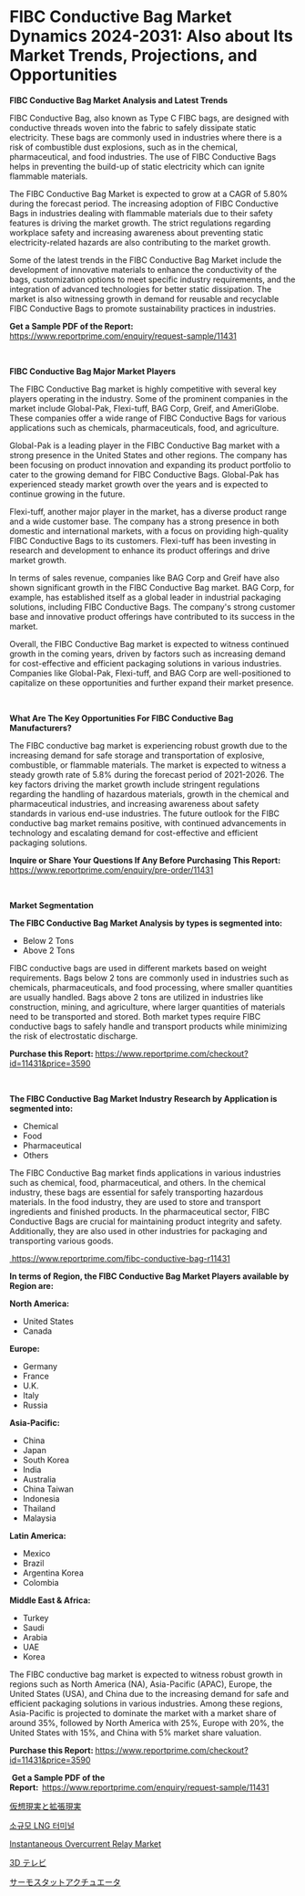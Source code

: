 <p><h1>FIBC Conductive Bag Market Dynamics 2024-2031: Also about Its Market Trends, Projections, and Opportunities</h1></p><p><strong>FIBC Conductive Bag Market Analysis and Latest Trends</strong></p>
<p><p>FIBC Conductive Bag, also known as Type C FIBC bags, are designed with conductive threads woven into the fabric to safely dissipate static electricity. These bags are commonly used in industries where there is a risk of combustible dust explosions, such as in the chemical, pharmaceutical, and food industries. The use of FIBC Conductive Bags helps in preventing the build-up of static electricity which can ignite flammable materials.</p><p>The FIBC Conductive Bag Market is expected to grow at a CAGR of 5.80% during the forecast period. The increasing adoption of FIBC Conductive Bags in industries dealing with flammable materials due to their safety features is driving the market growth. The strict regulations regarding workplace safety and increasing awareness about preventing static electricity-related hazards are also contributing to the market growth.</p><p>Some of the latest trends in the FIBC Conductive Bag Market include the development of innovative materials to enhance the conductivity of the bags, customization options to meet specific industry requirements, and the integration of advanced technologies for better static dissipation. The market is also witnessing growth in demand for reusable and recyclable FIBC Conductive Bags to promote sustainability practices in industries.</p></p>
<p><strong>Get a Sample PDF of the Report:&nbsp;</strong> <a href="https://www.reportprime.com/enquiry/request-sample/11431">https://www.reportprime.com/enquiry/request-sample/11431</a></p>
<p>&nbsp;</p>
<p><strong>FIBC Conductive Bag Major Market Players</strong></p>
<p><p>The FIBC Conductive Bag market is highly competitive with several key players operating in the industry. Some of the prominent companies in the market include Global-Pak, Flexi-tuff, BAG Corp, Greif, and AmeriGlobe. These companies offer a wide range of FIBC Conductive Bags for various applications such as chemicals, pharmaceuticals, food, and agriculture.</p><p>Global-Pak is a leading player in the FIBC Conductive Bag market with a strong presence in the United States and other regions. The company has been focusing on product innovation and expanding its product portfolio to cater to the growing demand for FIBC Conductive Bags. Global-Pak has experienced steady market growth over the years and is expected to continue growing in the future.</p><p>Flexi-tuff, another major player in the market, has a diverse product range and a wide customer base. The company has a strong presence in both domestic and international markets, with a focus on providing high-quality FIBC Conductive Bags to its customers. Flexi-tuff has been investing in research and development to enhance its product offerings and drive market growth.</p><p>In terms of sales revenue, companies like BAG Corp and Greif have also shown significant growth in the FIBC Conductive Bag market. BAG Corp, for example, has established itself as a global leader in industrial packaging solutions, including FIBC Conductive Bags. The company's strong customer base and innovative product offerings have contributed to its success in the market.</p><p>Overall, the FIBC Conductive Bag market is expected to witness continued growth in the coming years, driven by factors such as increasing demand for cost-effective and efficient packaging solutions in various industries. Companies like Global-Pak, Flexi-tuff, and BAG Corp are well-positioned to capitalize on these opportunities and further expand their market presence.</p></p>
<p>&nbsp;</p>
<p><strong>What Are The Key Opportunities For FIBC Conductive Bag Manufacturers?</strong></p>
<p><p>The FIBC conductive bag market is experiencing robust growth due to the increasing demand for safe storage and transportation of explosive, combustible, or flammable materials. The market is expected to witness a steady growth rate of 5.8% during the forecast period of 2021-2026. The key factors driving the market growth include stringent regulations regarding the handling of hazardous materials, growth in the chemical and pharmaceutical industries, and increasing awareness about safety standards in various end-use industries. The future outlook for the FIBC conductive bag market remains positive, with continued advancements in technology and escalating demand for cost-effective and efficient packaging solutions.</p></p>
<p><strong>Inquire or Share Your Questions If Any Before Purchasing This Report:</strong> <a href="https://www.reportprime.com/enquiry/pre-order/11431">https://www.reportprime.com/enquiry/pre-order/11431</a></p>
<p>&nbsp;</p>
<p><strong>Market Segmentation</strong></p>
<p><strong>The FIBC Conductive Bag Market Analysis by types is segmented into:</strong></p>
<p><ul><li>Below 2 Tons</li><li>Above 2 Tons</li></ul></p>
<p><p>FIBC conductive bags are used in different markets based on weight requirements. Bags below 2 tons are commonly used in industries such as chemicals, pharmaceuticals, and food processing, where smaller quantities are usually handled. Bags above 2 tons are utilized in industries like construction, mining, and agriculture, where larger quantities of materials need to be transported and stored. Both market types require FIBC conductive bags to safely handle and transport products while minimizing the risk of electrostatic discharge.</p></p>
<p><strong>Purchase this Report:&nbsp;</strong><a href="https://www.reportprime.com/checkout?id=11431&price=3590">https://www.reportprime.com/checkout?id=11431&price=3590</a></p>
<p>&nbsp;</p>
<p><strong>The FIBC Conductive Bag Market Industry Research by Application is segmented into:</strong></p>
<p><ul><li>Chemical</li><li>Food</li><li>Pharmaceutical</li><li>Others</li></ul></p>
<p><p>The FIBC Conductive Bag market finds applications in various industries such as chemical, food, pharmaceutical, and others. In the chemical industry, these bags are essential for safely transporting hazardous materials. In the food industry, they are used to store and transport ingredients and finished products. In the pharmaceutical sector, FIBC Conductive Bags are crucial for maintaining product integrity and safety. Additionally, they are also used in other industries for packaging and transporting various goods.</p></p>
<p><a href="https://www.reportprime.com/fibc-conductive-bag-r11431">&nbsp;https://www.reportprime.com/fibc-conductive-bag-r11431</a></p>
<p><strong>In terms of Region, the FIBC Conductive Bag Market Players available by Region are:</strong></p>
<p>
    <p> <strong> North America: </strong>
        <ul>
            <li>United States</li>
            <li>Canada</li>
        </ul>
        </p> 
    <p> <strong> Europe: </strong>
        <ul>
            <li>Germany</li>
            <li>France</li>
            <li>U.K.</li>
            <li>Italy</li>
            <li>Russia</li>
        </ul>
        </p> 
    <p> <strong> Asia-Pacific: </strong>
        <ul>
            <li>China</li>
            <li>Japan</li>
            <li>South Korea</li>
            <li>India</li>
            <li>Australia</li>
            <li>China Taiwan</li>
            <li>Indonesia</li>
            <li>Thailand</li>
            <li>Malaysia</li>
        </ul>
        </p> 
    <p> <strong> Latin America: </strong>
        <ul>
            <li>Mexico</li>
            <li>Brazil</li>
            <li>Argentina Korea</li>
            <li>Colombia</li>
        </ul>
        </p> 
    <p> <strong> Middle East & Africa: </strong>
        <ul>
            <li>Turkey</li>
            <li>Saudi</li>
            <li>Arabia</li>
            <li>UAE</li>
            <li>Korea</li>
        </ul>
    </p>
    </p>
<p><p>The FIBC conductive bag market is expected to witness robust growth in regions such as North America (NA), Asia-Pacific (APAC), Europe, the United States (USA), and China due to the increasing demand for safe and efficient packaging solutions in various industries. Among these regions, Asia-Pacific is projected to dominate the market with a market share of around 35%, followed by North America with 25%, Europe with 20%, the United States with 15%, and China with 5% market share valuation.</p></p>
<p><strong>Purchase this Report: </strong><a href="https://www.reportprime.com/checkout?id=11431&price=3590">https://www.reportprime.com/checkout?id=11431&price=3590</a></p>
<p>&nbsp;<strong>Get a Sample PDF of the Report:&nbsp;&nbsp;</strong><a href="https://www.reportprime.com/enquiry/request-sample/11431">https://www.reportprime.com/enquiry/request-sample/11431</a></p>
<p><strong></strong></p>
<p><p><a href="https://medium.com/@s.guest01/%E3%83%90%E3%83%BC%E3%83%81%E3%83%A3%E3%83%AB%E3%81%8A%E3%82%88%E3%81%B3%E6%8B%A1%E5%BC%B5%E7%8F%BE%E5%AE%9F%E5%B8%82%E5%A0%B4%E3%81%AF-%E5%B8%82%E5%A0%B4%E3%82%B7%E3%82%A7%E3%82%A2-%E5%B8%82%E5%A0%B4%E3%83%88%E3%83%AC%E3%83%B3%E3%83%89-%E3%81%8A%E3%82%88%E3%81%B3%E5%B8%82%E5%A0%B4%E6%88%90%E9%95%B7%E3%81%AB%E9%96%A2%E3%81%99%E3%82%8B%E6%83%85%E5%A0%B1%E3%82%92%E6%8F%90%E4%BE%9B%E3%81%97%E3%81%BE%E3%81%99-f04b5a3ad16b">仮想現実と拡張現実</a></p><p><a href="https://github.com/darrellockm3ytan895656/Market-Research-Report-List-1/blob/main/408448424131.md">소규모 LNG 터미널</a></p><p><a href="https://www.linkedin.com/pulse/instantaneous-overcurrent-relay-market-key-successful-business-wwduc?trackingId=AMDQq9VZkOdeV%2FQAfuhYcA%3D%3D">Instantaneous Overcurrent Relay Market</a></p><p><a href="https://medium.com/@lorrainethompson10/3d%E3%83%86%E3%83%AC%E3%83%93%E5%B8%82%E5%A0%B4%E5%B1%95%E6%9C%9B-%E6%A5%AD%E7%95%8C%E6%A6%82%E8%A6%81%E3%81%A8%E4%BA%88%E6%B8%AC-2024%E5%B9%B4%E3%81%8B%E3%82%892031%E5%B9%B4-0385255bb89c">3D テレビ</a></p><p><a href="https://github.com/vhemk0794148/Market-Research-Report-List-1/blob/main/566849725848.md">サーモスタットアクチュエータ</a></p></p>
